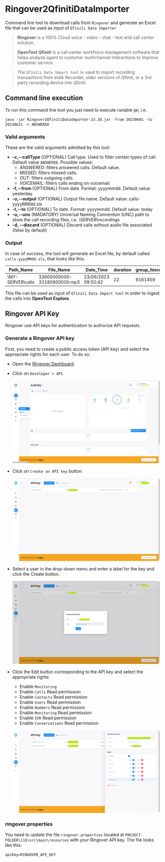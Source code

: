 # Ringover2QfinitiDataImporter

Command line tool to download calls from `Ringover` and generate an Excel file that can be used as input of `Qfiniti Data Importer`

> **Ringover** is a 100% Cloud voice - video - chat - text and call center solution.

> **OpenText Qfiniti** is a call center workforce management software that helps 
> analyze agent to customer multichannel interactions to improve customer service.

> The `Qfiniti Data Import tool`  is used to import recording transactions from etalk Recorder, 
> older versions of Qfiniti, or a 3rd party recording device into Qfiniti.

## Command line execution

To run this command line tool you just need to execute runable jar, i.e.

```script
java -jar Ringover2QfinitiDataImporter-23.10.jar -from 20230601 -to 20230621 -c ANSWERED
```

### Valid arguments

These are the valid arguments admitted by this tool:
         
 - **-c,--callType <arg>**   (OPTIONAL) Call type. Used to filter certain types of call. Default value `ANSWERED`. Possible values:
    - *ANSWERED*:  filters answered calls. Default value.
    - *MISSED*:    filters missed calls.
    - *OUT*:       filters outgoing calls.
    - *VOICEMAIL*: filters calls ending on voicemail.
 - **-f,--from <arg>**       (OPTIONAL) From date. Format: yyyymmdd. Default value: yesterday
 - **-o,--output <arg>**     (OPTIONAL) Output file name. Default value: calls-yyyyMMdd.xls
 - **-t,--to <arg>**         (OPTIONAL) To date. Format: yyyymmdd. Default value: today
 - **-u,--unc <arg>**        (MADATORY) Universal Naming Convention (UNC) path to store the call recording files, i.e. *\\SERVER\recordings*
 - **-d, --discard**         (OPTIONAL) Discard calls without audio file associated (false by default)
 
 
### Output

In case of success, the tool will generate an Excel file, by default called `calls-yyyyMMdd.xls`, that looks like this:

| Path_Name	        | File_Name                   | Date_Time           | duration	| group_hierarchy | Team_Member_Name  | dnis         | 
|-------------------|-----------------------------|---------------------|-----------|-----------------|-------------------|--------------|
| \\MY-SERVER\calls	| 33600000000-33180800000.mp3 | 23/06/2023 09:50:42 | 22        | 9161459         | Doe, Joe          |	346789456123 |

 This file can be used as input of `Qfiniti Data Import tool` in order to ingest the calls into **OpenText Explore**.
 
## Ringover API Key

Ringover use API keys for authentication to authorize API requests. 

### Generate a Ringover API key

First, you need to create a public access token (API key) and select the appropriate rights for each user. To do so:

 - Open the [Ringover Dashboard](https://dashboard.ringover.com/).
 - Click on `Developer > API`
 
   ![Ringover developer API](images/ringover-developer-api.png)
   
 - Click on `Create an API key` button

   ![Create an API key button](images/ringover-api-key.png) 
   
 - Select a user in the drop-down menu and enter a label for the key and click the Create button.
    
   ![Create an API key button](images/ringover-create-api-key-popup.png)
   
 - Click the Edit button corresponding to the API key and select the appropriate rights:
    - Enable `Monitoring`
    - Enable `Calls` Read permission
    - Enable `Contacts` Read permission
    - Enable `Users` Read permission
    - Enable `Numbers` Read permission
    - Enable `Monitoring` Read permission
    - Enable `IVR` Read permission
    - Enable `Conversations` Read permission
                             
   ![Ringover API key general information](images/ringover-api-key-general-information.png)   

### ringover.properties

You need to update the file `ringover.properties` located at `PROJECT-FOLDER\lib\src\main\resources` with your Ringover API key.
The file looks like this:

```
apiKey=RINGOVER_API_KEY
```   
